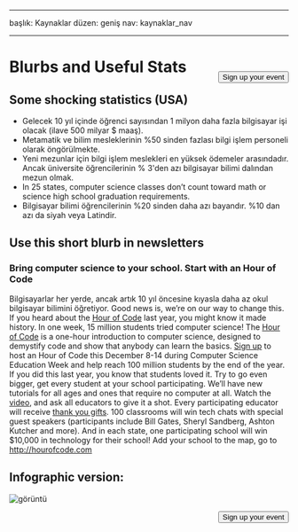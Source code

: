 * * *

başlık: Kaynaklar düzen: geniş nav: kaynaklar_nav

* * *

[<button style="float: right; margin-top: 50px">Sign up your event</button>](/#join)

# Blurbs and Useful Stats

## Some shocking statistics (USA)

  * Gelecek 10 yıl içinde öğrenci sayısından 1 milyon daha fazla bilgisayar işi olacak (ilave 500 milyar $ maaş).
  * Metamatik ve bilim mesleklerinin %50 sinden fazlası bilgi işlem personeli olarak öngörülmekte. 
  * Yeni mezunlar için bilgi işlem meslekleri en yüksek ödemeler arasındadır. Ancak üniversite öğrencilerinin % 3'den azı bilgisayar bilimi dalından mezun olmak.
  * In 25 states, computer science classes don’t count toward math or science high school graduation requirements. 
  * Bilgisayar bilimi öğrencilerinin %20 sinden daha azı bayandır. %10 dan azı da siyah veya Latindir.

## Use this short blurb in newsletters

### Bring computer science to your school. Start with an Hour of Code

Bilgisayarlar her yerde, ancak artık 10 yıl öncesine kıyasla daha az okul bilgisayar bilimini öğretiyor. Good news is, we’re on our way to change this. If you heard about the [Hour of Code](<%= hoc_uri('/') %>) last year, you might know it made history. In one week, 15 million students tried computer science! The [Hour of Code](<%= hoc_uri('/') %>) is a one-hour introduction to computer science, designed to demystify code and show that anybody can learn the basics. [Sign up](<%= hoc_uri('/') %>) to host an Hour of Code this December 8-14 during Computer Science Education Week and help reach 100 million students by the end of the year. If you did this last year, you know that students loved it. Try to go even bigger, get every student at your school participating. We’ll have new tutorials for all ages and ones that require no computer at all. Watch the [video](<%= hoc_uri('/') %>), and ask all educators to give it a shot. Every participating educator will receive [thank you gifts](<%= hoc_uri('/us/prizes') %>). 100 classrooms will win tech chats with special guest speakers (participants include Bill Gates, Sheryl Sandberg, Ashton Kutcher and more). And in each state, one participating school will win $10,000 in technology for their school! Add your school to the map, go to <http://hourofcode.com>

## Infographic version:

![görüntü](http://code.org/images/fit-8000/Code.org_infographic.png)

<a style="display: block" href="/#join"><button style="float: right;">Sign up your event</button></a>